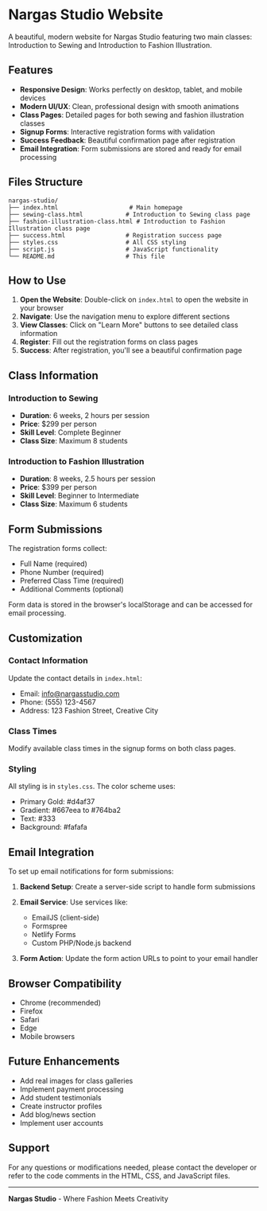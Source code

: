 # Nargas Studio Website

A beautiful, modern website for Nargas Studio featuring two main classes: Introduction to Sewing and Introduction to Fashion Illustration.

## Features

- **Responsive Design**: Works perfectly on desktop, tablet, and mobile devices
- **Modern UI/UX**: Clean, professional design with smooth animations
- **Class Pages**: Detailed pages for both sewing and fashion illustration classes
- **Signup Forms**: Interactive registration forms with validation
- **Success Feedback**: Beautiful confirmation page after registration
- **Email Integration**: Form submissions are stored and ready for email processing

## Files Structure

```
nargas-studio/
├── index.html                    # Main homepage
├── sewing-class.html            # Introduction to Sewing class page
├── fashion-illustration-class.html # Introduction to Fashion Illustration class page
├── success.html                 # Registration success page
├── styles.css                   # All CSS styling
├── script.js                    # JavaScript functionality
└── README.md                    # This file
```

## How to Use

1. **Open the Website**: Double-click on `index.html` to open the website in your browser
2. **Navigate**: Use the navigation menu to explore different sections
3. **View Classes**: Click on "Learn More" buttons to see detailed class information
4. **Register**: Fill out the registration forms on class pages
5. **Success**: After registration, you'll see a beautiful confirmation page

## Class Information

### Introduction to Sewing
- **Duration**: 6 weeks, 2 hours per session
- **Price**: $299 per person
- **Skill Level**: Complete Beginner
- **Class Size**: Maximum 8 students

### Introduction to Fashion Illustration
- **Duration**: 8 weeks, 2.5 hours per session
- **Price**: $399 per person
- **Skill Level**: Beginner to Intermediate
- **Class Size**: Maximum 6 students

## Form Submissions

The registration forms collect:
- Full Name (required)
- Phone Number (required)
- Preferred Class Time (required)
- Additional Comments (optional)

Form data is stored in the browser's localStorage and can be accessed for email processing.

## Customization

### Contact Information
Update the contact details in `index.html`:
- Email: info@nargasstudio.com
- Phone: (555) 123-4567
- Address: 123 Fashion Street, Creative City

### Class Times
Modify available class times in the signup forms on both class pages.

### Styling
All styling is in `styles.css`. The color scheme uses:
- Primary Gold: #d4af37
- Gradient: #667eea to #764ba2
- Text: #333
- Background: #fafafa

## Email Integration

To set up email notifications for form submissions:

1. **Backend Setup**: Create a server-side script to handle form submissions
2. **Email Service**: Use services like:
   - EmailJS (client-side)
   - Formspree
   - Netlify Forms
   - Custom PHP/Node.js backend

3. **Form Action**: Update the form action URLs to point to your email handler

## Browser Compatibility

- Chrome (recommended)
- Firefox
- Safari
- Edge
- Mobile browsers

## Future Enhancements

- Add real images for class galleries
- Implement payment processing
- Add student testimonials
- Create instructor profiles
- Add blog/news section
- Implement user accounts

## Support

For any questions or modifications needed, please contact the developer or refer to the code comments in the HTML, CSS, and JavaScript files.

---

**Nargas Studio** - Where Fashion Meets Creativity
